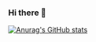 ### Hi there 👋

[![Anurag's GitHub stats](https://github-readme-stats.vercel.app/api?username=cygra)](https://github.com/anuraghazra/github-readme-stats)

<!--
**Cygra/Cygra** is a ✨ _special_ ✨ repository because its `README.md` (this file) appears on your GitHub profile.

Here are some ideas to get you started:

- 🔭 I’m currently working on ...
- 🌱 I’m currently learning ...
- 👯 I’m looking to collaborate on ...
- 🤔 I’m looking for help with ...
- 💬 Ask me about ...
- 📫 How to reach me: ...
- 😄 Pronouns: ...
- ⚡ Fun fact: ...
-->
